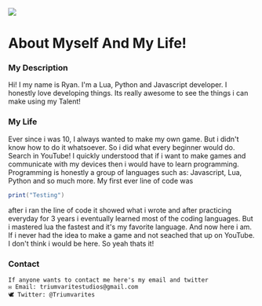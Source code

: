 ![](https://raw.githubusercontent.com/TriumvirateStudios/TriumvirateStudios/main/Untitled.png)

# About Myself And My Life!

### My Description
Hi! I my name is Ryan. I'm a Lua, Python and Javascript developer. I honestly love developing things. Its really awesome to see the things i can make using my Talent! 

### My Life
Ever since i was 10, I always wanted to make my own game. But i didn't know how to do it whatsoever. So i did what every beginner would do. Search in YouTube! I quickly understood that if i want to make games and communicate with my devices then i would have to learn programming. Programming is honestly a group of languages such as: Javascript, Lua, Python and so much more. My first ever line of code was 

```lua
print("Testing")
```

after i ran the line of code it showed what i wrote and after practicing everyday for 3 years i eventually learned most of the coding languages. But i mastered lua the fastest and it's my favorite language. And now here i am. If i never had the idea to make a game and not seached that up on YouTube. I don't think i would be here. So yeah thats it!

### Contact

```
If anyone wants to contact me here's my email and twitter
✉ Email: triumvaritestudios@gmail.com
🕊 Twitter: @Triumvarites
```
